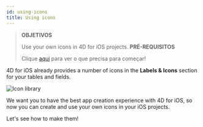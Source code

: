 ```yaml
---
id: using-icons
title: Using icons
---
```


> **OBJETIVOS**
> 
> Use your own icons in 4D for iOS projects.
> **PRÉ-REQUISITOS**
> 
> Clique [aqui](prerequisites.html) para ver o que precisa para começar!

4D for iOS already provides a number of icons in the **Labels & Icons** section for your tables and fields.

![Icon library](assets/en/custom-icons/icon-library.png)

We want you to have the best app creation experience with 4D for iOS, so now you can create and use your own icons in your iOS projects.

Let's see how to make them!